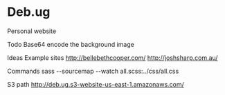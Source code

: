 Deb.ug
======

Personal website

Todo
	Base64 encode the background image

Ideas
	Example sites
		http://bellebethcooper.com/
		http://joshsharp.com.au/

Commands
	sass --sourcemap --watch all.scss:../css/all.css

S3 path
	http://deb.ug.s3-website-us-east-1.amazonaws.com/
